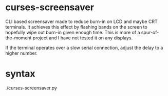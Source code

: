 # curses-screensaver
CLI based screensaver made to reduce burn-in on LCD and maybe CRT terminals. It achieves this effect by flashing bands on the screen to hopefully wipe out
burn-in given enough time. This is more of a spur-of-the-moment project and I have not tested it on any displays.

If the terminal operates over a slow serial connection, adjust the delay to a higher number.

# syntax
./curses-screensaver.py <delay>
